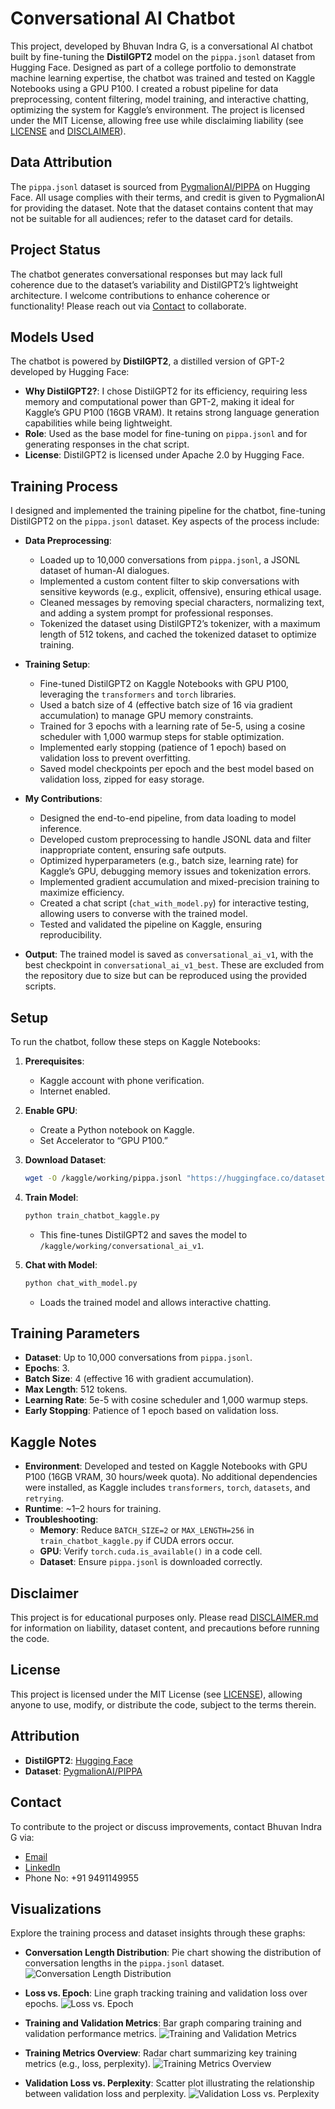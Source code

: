 # Conversational AI Chatbot

This project, developed by Bhuvan Indra G, is a conversational AI chatbot built by fine-tuning the **DistilGPT2** model on the `pippa.jsonl` dataset from Hugging Face. Designed as part of a college portfolio to demonstrate machine learning expertise, the chatbot was trained and tested on Kaggle Notebooks using a GPU P100. I created a robust pipeline for data preprocessing, content filtering, model training, and interactive chatting, optimizing the system for Kaggle’s environment. The project is licensed under the MIT License, allowing free use while disclaiming liability (see [LICENSE](LICENSE.txt) and [DISCLAIMER](DISCLAIMER.md)).

## Data Attribution

The `pippa.jsonl` dataset is sourced from [PygmalionAI/PIPPA](https://huggingface.co/datasets/PygmalionAI/PIPPA) on Hugging Face. All usage complies with their terms, and credit is given to PygmalionAI for providing the dataset. Note that the dataset contains content that may not be suitable for all audiences; refer to the dataset card for details.

## Project Status

The chatbot generates conversational responses but may lack full coherence due to the dataset’s variability and DistilGPT2’s lightweight architecture. I welcome contributions to enhance coherence or functionality! Please reach out via [Contact](#contact) to collaborate.

## Models Used

The chatbot is powered by **DistilGPT2**, a distilled version of GPT-2 developed by Hugging Face:
- **Why DistilGPT2?**: I chose DistilGPT2 for its efficiency, requiring less memory and computational power than GPT-2, making it ideal for Kaggle’s GPU P100 (16GB VRAM). It retains strong language generation capabilities while being lightweight.
- **Role**: Used as the base model for fine-tuning on `pippa.jsonl` and for generating responses in the chat script.
- **License**: DistilGPT2 is licensed under Apache 2.0 by Hugging Face.

## Training Process

I designed and implemented the training pipeline for the chatbot, fine-tuning DistilGPT2 on the `pippa.jsonl` dataset. Key aspects of the process include:

- **Data Preprocessing**:
  - Loaded up to 10,000 conversations from `pippa.jsonl`, a JSONL dataset of human-AI dialogues.
  - Implemented a custom content filter to skip conversations with sensitive keywords (e.g., explicit, offensive), ensuring ethical usage.
  - Cleaned messages by removing special characters, normalizing text, and adding a system prompt for professional responses.
  - Tokenized the dataset using DistilGPT2’s tokenizer, with a maximum length of 512 tokens, and cached the tokenized dataset to optimize training.

- **Training Setup**:
  - Fine-tuned DistilGPT2 on Kaggle Notebooks with GPU P100, leveraging the `transformers` and `torch` libraries.
  - Used a batch size of 4 (effective batch size of 16 via gradient accumulation) to manage GPU memory constraints.
  - Trained for 3 epochs with a learning rate of 5e-5, using a cosine scheduler with 1,000 warmup steps for stable optimization.
  - Implemented early stopping (patience of 1 epoch) based on validation loss to prevent overfitting.
  - Saved model checkpoints per epoch and the best model based on validation loss, zipped for easy storage.

- **My Contributions**:
  - Designed the end-to-end pipeline, from data loading to model inference.
  - Developed custom preprocessing to handle JSONL data and filter inappropriate content, ensuring safe outputs.
  - Optimized hyperparameters (e.g., batch size, learning rate) for Kaggle’s GPU, debugging memory issues and tokenization errors.
  - Implemented gradient accumulation and mixed-precision training to maximize efficiency.
  - Created a chat script (`chat_with_model.py`) for interactive testing, allowing users to converse with the trained model.
  - Tested and validated the pipeline on Kaggle, ensuring reproducibility.

- **Output**: The trained model is saved as `conversational_ai_v1`, with the best checkpoint in `conversational_ai_v1_best`. These are excluded from the repository due to size but can be reproduced using the provided scripts.

## Setup

To run the chatbot, follow these steps on Kaggle Notebooks:

1. **Prerequisites**:
   - Kaggle account with phone verification.
   - Internet enabled.

2. **Enable GPU**:
   - Create a Python notebook on Kaggle.
   - Set Accelerator to “GPU P100.”

3. **Download Dataset**:
   ```bash
   wget -O /kaggle/working/pippa.jsonl "https://huggingface.co/datasets/PygmalionAI/PIPPA/resolve/main/pippa.jsonl"
   ```

4. **Train Model**:
   ```bash
   python train_chatbot_kaggle.py
   ```
   - This fine-tunes DistilGPT2 and saves the model to `/kaggle/working/conversational_ai_v1`.

5. **Chat with Model**:
   ```bash
   python chat_with_model.py
   ```
   - Loads the trained model and allows interactive chatting.

## Training Parameters

- **Dataset**: Up to 10,000 conversations from `pippa.jsonl`.
- **Epochs**: 3.
- **Batch Size**: 4 (effective 16 with gradient accumulation).
- **Max Length**: 512 tokens.
- **Learning Rate**: 5e-5 with cosine scheduler and 1,000 warmup steps.
- **Early Stopping**: Patience of 1 epoch based on validation loss.

## Kaggle Notes

- **Environment**: Developed and tested on Kaggle Notebooks with GPU P100 (16GB VRAM, 30 hours/week quota). No additional dependencies were installed, as Kaggle includes `transformers`, `torch`, `datasets`, and `retrying`.
- **Runtime**: ~1–2 hours for training.
- **Troubleshooting**:
  - **Memory**: Reduce `BATCH_SIZE=2` or `MAX_LENGTH=256` in `train_chatbot_kaggle.py` if CUDA errors occur.
  - **GPU**: Verify `torch.cuda.is_available()` in a code cell.
  - **Dataset**: Ensure `pippa.jsonl` is downloaded correctly.

## Disclaimer

This project is for educational purposes only. Please read [DISCLAIMER.md](DISCLAIMER.md) for information on liability, dataset content, and precautions before running the code.

## License

This project is licensed under the MIT License (see [LICENSE](LICENSE.txt)), allowing anyone to use, modify, or distribute the code, subject to the terms therein.

## Attribution

- **DistilGPT2**: [Hugging Face](https://huggingface.co/distilgpt2)
- **Dataset**: [PygmalionAI/PIPPA](https://huggingface.co/datasets/PygmalionAI/PIPPA)

## Contact

To contribute to the project or discuss improvements, contact Bhuvan Indra G via:
- [Email](mailto:gbindra21@gmail.com)
- [LinkedIn](https://www.linkedin.com/in/bhuvan-indra-995828274?utm_source=share&utm_campaign=share_via&utm_content=profile&utm_medium=android_app)
- Phone No: +91 9491149955

## Visualizations

Explore the training process and dataset insights through these graphs:

- **Conversation Length Distribution**: Pie chart showing the distribution of conversation lengths in the `pippa.jsonl` dataset.
  ![Conversation Length Distribution](graphs/convo_len_distribution_pie_chart.png)

- **Loss vs. Epoch**: Line graph tracking training and validation loss over epochs.
  ![Loss vs. Epoch](graphs/loss_vs_epoch_line_graph.png)

- **Training and Validation Metrics**: Bar graph comparing training and validation performance metrics.
  ![Training and Validation Metrics](graphs/train_and_test_bar_graph.png)

- **Training Metrics Overview**: Radar chart summarizing key training metrics (e.g., loss, perplexity).
  ![Training Metrics Overview](graphs/training_metrics_radar_chart.png)

- **Validation Loss vs. Perplexity**: Scatter plot illustrating the relationship between validation loss and perplexity.
  ![Validation Loss vs. Perplexity](graphs/val_loss_vs_perplexity_scatter_plot.png)
